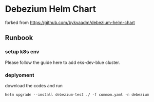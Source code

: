 # Debezium Helm Chart
forked from https://github.com/bykvaadm/debezium-helm-chart

## Runbook

### setup k8s env
Please follow the guide here to add eks-dev-blue cluster.

### deplyoment
download the codes and run
```
helm upgrade --install debezium-test ./ -f common.yaml -n debezium
```